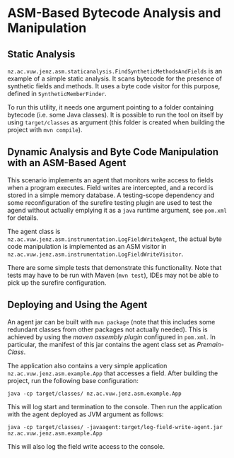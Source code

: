 # ASM-Based Bytecode Analysis and Manipulation

## Static Analysis

`nz.ac.vuw.jenz.asm.staticanalysis.FindSyntheticMethodsAndFields` is an example of a simple static analysis. It scans bytecode for the presence of synthetic fields and methods. It uses a byte code visitor for this purpose, defined in `SyntheticMemberFinder`.

To run this utility, it needs one argument pointing to a folder containing bytecode (i.e. some Java classes). It is possible to run the tool on itself by using `target/classes` as argument (this folder is created when building the project with `mvn compile`). 


## Dynamic Analysis and Byte Code Manipulation with an ASM-Based Agent


This scenario implements an agent that monitors write access to fields when a program executes. Field writes are intercepted, and a record is stored in a simple memory database. A testing-scope dependency and some reconfiguration of the surefire testing plugin are used to test the agend without actually emplying it as a `java` runtime argument, see `pom.xml` for details.  

The agent class is `nz.ac.vuw.jenz.asm.instrumentation.LogFieldWriteAgent`, the actual byte code manipulation is implemented as an ASM visitor in `nz.ac.vuw.jenz.asm.instrumentation.LogFieldWriteVisitor`. 

There are some simple tests that demonstrate this functionality. Note that tests may have to be run with Maven (`mvn test`), IDEs may not be able to pick up the surefire configuration.  

## Deploying and Using the Agent

An agent jar can be built with `mvn package` (note that this includes some redundant classes from other packages not actually needed). This is achieved by using the *maven assembly plugin* configured in `pom.xml`. In particular, the manifest of this jar contains the agent class set as *Premain-Class*.

The application also contains a very simple application `nz.ac.vuw.jenz.asm.example.App` that accesses a field. After building the project, run the following base configuration:

`java -cp target/classes/ nz.ac.vuw.jenz.asm.example.App`

This will log start and termination to the console. Then run the application with the agent deployed as JVM argument as follows: 

`java -cp target/classes/ -javaagent:target/log-field-write-agent.jar nz.ac.vuw.jenz.asm.example.App`

This will also log the field write access to the console. 
